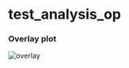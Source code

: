 # test_analysis_op

### Overlay plot
![overlay](https://github.com/aolayeye/test_analysis_op/assets/67847583/d273fd53-def4-4eb7-8115-501d6cf53b14)

